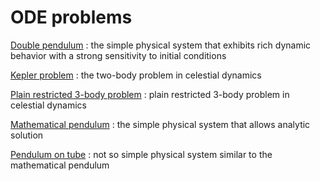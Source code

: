 # ODE problems

[Double pendulum](double_pendulum/README.md)
: the simple physical system that exhibits rich dynamic behavior with a strong sensitivity to initial conditions

[Kepler problem](kepler_problem/README.md)
: the two-body problem in celestial dynamics

[Plain restricted 3-body problem](pr_3-body_problem/README.md)
: plain restricted 3-body problem in celestial dynamics

[Mathematical pendulum](mathematical_pendulum/README.md)
: the simple physical system that allows analytic solution

[Pendulum on tube](pendulum_on_tube/julia/problem.md)
: not so simple physical system similar to the mathematical pendulum
